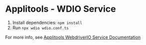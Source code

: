 # Applitools - WDIO Service

1. Install dependencies: `npm install`
2. Run `npx wdio wdio.conf.ts` 

For more info, see [Applitools WebdriverIO Service Documentation](https://www.npmjs.com/package/@applitools/eyes-webdriverio5-service)

